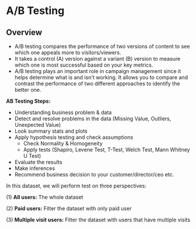 # A/B Testing

## Overview

- A/B testing compares the performance of two versions of content to see which one appeals more to visitors/viewers.
- It takes a control (A) version against a variant (B) version to measure which one is most successful based on your key metrics.
- A/B testing plays an important role in campaign management since it helps determine what is and isn't working. It allows you to compare and contrast the performance of two different approaches to identify the better one.

**AB Testing Steps:**
- Understanding business problem & data
- Detect and resolve problems in the data (Missing Value, Outliers, Unexpected Value)
- Look summary stats and plots
- Apply hypothesis testing and check assumptions
    - Check Normality & Homogeneity
    - Apply tests (Shapiro, Levene Test, T-Test, Welch Test, Mann Whitney U Test)
- Evaluate the results
- Make inferences
- Recommend business decision to your customer/director/ceo etc.

In this dataset, we will perform test on three perspectives:

(1) **All users:** The whole dataset

(2) **Paid users:** Filter the dataset with only paid user

(3) **Multiple visit users:** Filter the dataset with users that have multiple visits
